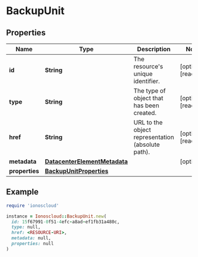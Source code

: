 # BackupUnit

## Properties

| Name | Type | Description | Notes |
| ---- | ---- | ----------- | ----- |
| **id** | **String** | The resource&#39;s unique identifier. | [optional][readonly] |
| **type** | **String** | The type of object that has been created. | [optional][readonly] |
| **href** | **String** | URL to the object representation (absolute path). | [optional][readonly] |
| **metadata** | [**DatacenterElementMetadata**](DatacenterElementMetadata.md) |  | [optional] |
| **properties** | [**BackupUnitProperties**](BackupUnitProperties.md) |  |  |

## Example

```ruby
require 'ionoscloud'

instance = Ionoscloud::BackupUnit.new(
  id: 15f67991-0f51-4efc-a8ad-ef1fb31a480c,
  type: null,
  href: <RESOURCE-URI>,
  metadata: null,
  properties: null
)
```


